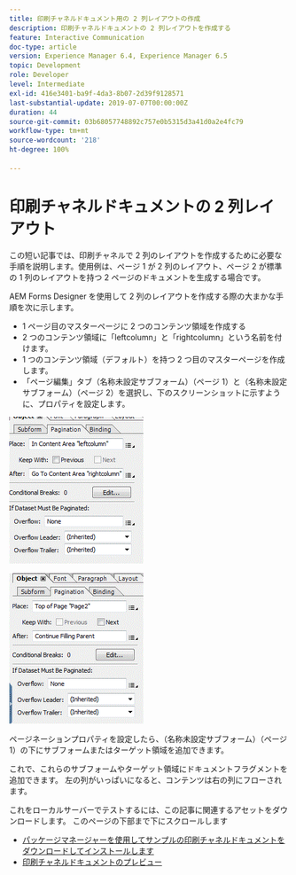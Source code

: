 ```yaml
---
title: 印刷チャネルドキュメント用の 2 列レイアウトの作成
description: 印刷チャネルドキュメントの 2 列レイアウトを作成する
feature: Interactive Communication
doc-type: article
version: Experience Manager 6.4, Experience Manager 6.5
topic: Development
role: Developer
level: Intermediate
exl-id: 416e3401-ba9f-4da3-8b07-2d39f9128571
last-substantial-update: 2019-07-07T00:00:00Z
duration: 44
source-git-commit: 03b68057748892c757e0b5315d3a41d0a2e4fc79
workflow-type: tm+mt
source-wordcount: '218'
ht-degree: 100%

---
```


# 印刷チャネルドキュメントの 2 列レイアウト

この短い記事では、印刷チャネルで 2 列のレイアウトを作成するために必要な手順を説明します。使用例は、ページ 1 が 2 列のレイアウト、ページ 2 が標準の 1 列のレイアウトを持つ 2 ページのドキュメントを生成する場合です。

AEM Forms Designer を使用して 2 列のレイアウトを作成する際の大まかな手順を次に示します。

* 1 ページ目のマスターページに 2 つのコンテンツ領域を作成する
* 2 つのコンテンツ領域に「leftcolumn」と「rightcolumn」という名前を付けます。
* 1 つのコンテンツ領域（デフォルト）を持つ 2 つ目のマスターページを作成します。
* 「ページ編集」タブ（名称未設定サブフォーム）（ページ 1）と（名称未設定サブフォーム）（ページ 2）を選択し、下のスクリーンショットに示すように、プロパティを設定します。

![ページ 1](assets/untitledsubform_paginationproperties.gif)

![ページ 2](assets/untitled_subformpage2.gif)

ページネーションプロパティを設定したら、（名称未設定サブフォーム）（ページ 1）の下にサブフォームまたはターゲット領域を追加できます。

これで、これらのサブフォームやターゲット領域にドキュメントフラグメントを追加できます。 左の列がいっぱいになると、コンテンツは右の列にフローされます。

これをローカルサーバーでテストするには、この記事に関連するアセットをダウンロードします。 このページの下部まで下にスクロールします

* [パッケージマネージャーを使用してサンプルの印刷チャネルドキュメントをダウンロードしてインストールします](assets/print-channel-with-two-column-layout.zip)
* [印刷チャネルドキュメントのプレビュー](http://localhost:4502/content/dam/formsanddocuments/2columnlayout/jcr:content?channel=print&amp;mode=preview&amp;dataRef=service%3A%2F%2FFnDTestData&amp;wcmmode=disabled)
